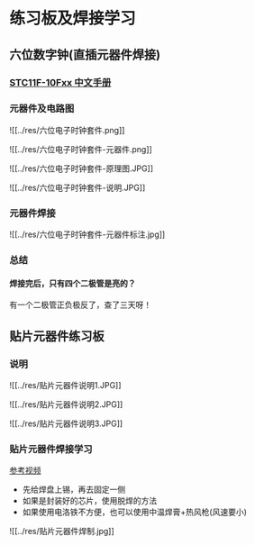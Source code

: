 # 练习板及焊接学习

## 六位数字钟(直插元器件焊接)  
### [STC11F-10Fxx 中文手册](../res/files/stc/STC11F-10Fxx.pdf)  

### 元器件及电路图 

![[../res/六位电子时钟套件.png]]  


![[../res/六位电子时钟套件-元器件.png]]  


![[../res/六位电子时钟套件-原理图.JPG]]  

![[../res/六位电子时钟套件-说明.JPG]]  

### 元器件焊接 

![[../res/六位电子时钟套件-元器件标注.jpg]]  

### 总结

#### 焊接完后，只有四个二极管是亮的？  

有一个二极管正负极反了，查了三天呀！  


## 贴片元器件练习板 

### 说明

![[../res/贴片元器件说明1.JPG]]  

![[../res/贴片元器件说明2.JPG]]  

![[../res/贴片元器件说明3.JPG]]  


### 贴片元器件焊接学习 
[参考视频](https://www.bilibili.com/video/BV1SQ4y1e7VA?spm_id_from=333.337.search-card.all.click)  

- 先给焊盘上锡，再去固定一侧
- 如果是封装好的芯片，使用脱焊的方法
- 如果使用电洛铁不方便，也可以使用中温焊膏+热风枪(风速要小)  


![[../res/贴片元器件焊制.jpg]]  
